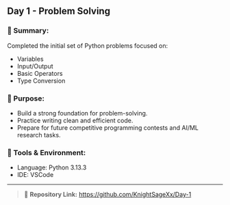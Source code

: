 ## Day 1 - Problem Solving 

### 📌 Summary:
Completed the initial set of Python problems focused on:
- Variables
- Input/Output
- Basic Operators
- Type Conversion

### 🧠 Purpose:
- Build a strong foundation for problem-solving.
- Practice writing clean and efficient code.
- Prepare for future competitive programming contests and AI/ML research tasks.

### 🔧 Tools & Environment:
- Language: Python 3.13.3
- IDE: VSCode
---

> 🔗 **Repository Link:** https://github.com/KnightSageXx/Day-1
